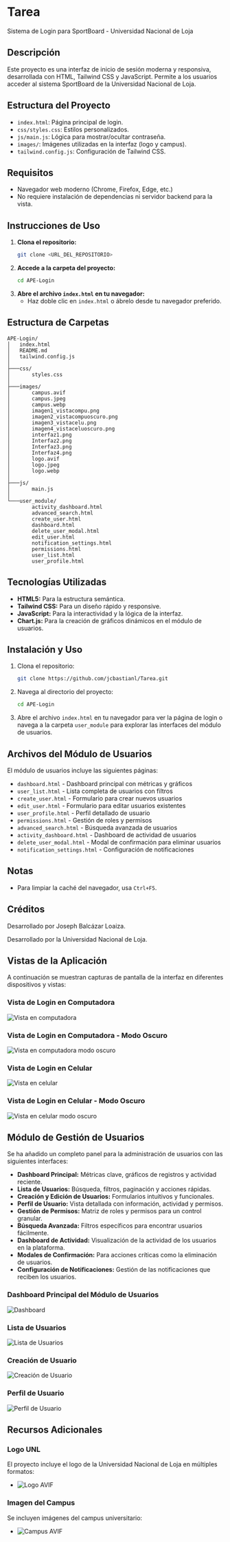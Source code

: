 # Tarea


Sistema de Login para SportBoard - Universidad Nacional de Loja


## Descripción

Este proyecto es una interfaz de inicio de sesión moderna y responsiva, desarrollada con HTML, Tailwind CSS y JavaScript. Permite a los usuarios acceder al sistema SportBoard de la Universidad Nacional de Loja.

## Estructura del Proyecto

- `index.html`: Página principal de login.
- `css/styles.css`: Estilos personalizados.
- `js/main.js`: Lógica para mostrar/ocultar contraseña.
- `images/`: Imágenes utilizadas en la interfaz (logo y campus).
- `tailwind.config.js`: Configuración de Tailwind CSS.

## Requisitos

- Navegador web moderno (Chrome, Firefox, Edge, etc.)
- No requiere instalación de dependencias ni servidor backend para la vista.

## Instrucciones de Uso

1. **Clona el repositorio:**
   ```sh
   git clone <URL_DEL_REPOSITORIO>
   ```
2. **Accede a la carpeta del proyecto:**
   ```sh
   cd APE-Login
   ```
3. **Abre el archivo `index.html` en tu navegador:**
   - Haz doble clic en `index.html` o ábrelo desde tu navegador preferido.

## Estructura de Carpetas

```
APE-Login/
│   index.html
│   README.md
│   tailwind.config.js
│
├───css/
│       styles.css
│
├───images/
│       campus.avif
│       campus.jpeg
│       campus.webp
│       imagen1_vistacompu.png
│       imagen2_vistacompuoscuro.png
│       imagen3_vistacelu.png
│       imagen4_vistaceluoscuro.png
│       interfaz1.png
│       Interfaz2.png
│       Interfaz3.png
│       Interfaz4.png
│       logo.avif
│       logo.jpeg
│       logo.webp
│
├───js/
│       main.js
│
└───user_module/
        activity_dashboard.html
        advanced_search.html
        create_user.html
        dashboard.html
        delete_user_modal.html
        edit_user.html
        notification_settings.html
        permissions.html
        user_list.html
        user_profile.html
```

## Tecnologías Utilizadas
- **HTML5:** Para la estructura semántica.
- **Tailwind CSS:** Para un diseño rápido y responsive.
- **JavaScript:** Para la interactividad y la lógica de la interfaz.
- **Chart.js:** Para la creación de gráficos dinámicos en el módulo de usuarios.

## Instalación y Uso

1. Clona el repositorio:
   ```bash
   git clone https://github.com/jcbastianl/Tarea.git
   ```
2. Navega al directorio del proyecto:
   ```bash
   cd APE-Login
   ```
3. Abre el archivo `index.html` en tu navegador para ver la página de login o navega a la carpeta `user_module` para explorar las interfaces del módulo de usuarios.

## Archivos del Módulo de Usuarios

El módulo de usuarios incluye las siguientes páginas:

- `dashboard.html` - Dashboard principal con métricas y gráficos
- `user_list.html` - Lista completa de usuarios con filtros
- `create_user.html` - Formulario para crear nuevos usuarios
- `edit_user.html` - Formulario para editar usuarios existentes
- `user_profile.html` - Perfil detallado de usuario
- `permissions.html` - Gestión de roles y permisos
- `advanced_search.html` - Búsqueda avanzada de usuarios
- `activity_dashboard.html` - Dashboard de actividad de usuarios
- `delete_user_modal.html` - Modal de confirmación para eliminar usuarios
- `notification_settings.html` - Configuración de notificaciones

## Notas
- Para limpiar la caché del navegador, usa `Ctrl+F5`.

## Créditos
Desarrollado por Joseph Balcázar Loaiza.


Desarrollado por la Universidad Nacional de Loja.

## Vistas de la Aplicación

A continuación se muestran capturas de pantalla de la interfaz en diferentes dispositivos y vistas:

### Vista de Login en Computadora
![Vista en computadora](images/imagen1_vistacompu.png)

### Vista de Login en Computadora - Modo Oscuro
![Vista en computadora modo oscuro](images/imagen2_vistacompuoscuro.png)

### Vista de Login en Celular
![Vista en celular](images/imagen3_vistacelu.png)

### Vista de Login en Celular - Modo Oscuro
![Vista en celular modo oscuro](images/imagen4_vistaceluoscuro.png)

## Módulo de Gestión de Usuarios

Se ha añadido un completo panel para la administración de usuarios con las siguientes interfaces:

- **Dashboard Principal:** Métricas clave, gráficos de registros y actividad reciente.
- **Lista de Usuarios:** Búsqueda, filtros, paginación y acciones rápidas.
- **Creación y Edición de Usuarios:** Formularios intuitivos y funcionales.
- **Perfil de Usuario:** Vista detallada con información, actividad y permisos.
- **Gestión de Permisos:** Matriz de roles y permisos para un control granular.
- **Búsqueda Avanzada:** Filtros específicos para encontrar usuarios fácilmente.
- **Dashboard de Actividad:** Visualización de la actividad de los usuarios en la plataforma.
- **Modales de Confirmación:** Para acciones críticas como la eliminación de usuarios.
- **Configuración de Notificaciones:** Gestión de las notificaciones que reciben los usuarios.

### Dashboard Principal del Módulo de Usuarios
![Dashboard](images/interfaz1.png)

### Lista de Usuarios
![Lista de Usuarios](images/Interfaz2.png)

### Creación de Usuario
![Creación de Usuario](images/Interfaz3.png)

### Perfil de Usuario
![Perfil de Usuario](images/Interfaz4.png)

## Recursos Adicionales

### Logo UNL
El proyecto incluye el logo de la Universidad Nacional de Loja en múltiples formatos:
- ![Logo AVIF](images/logo.avif)


### Imagen del Campus
Se incluyen imágenes del campus universitario:
- ![Campus AVIF](images/campus.avif)


